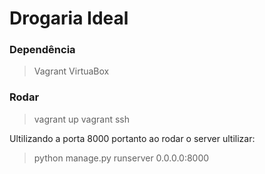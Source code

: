 # Drogaria Ideal

### Dependência
> Vagrant
> VirtuaBox


### Rodar
>vagrant up
>vagrant ssh


Ultilizando a porta 8000 portanto ao rodar o server ultilizar:
>python manage.py runserver 0.0.0.0:8000

